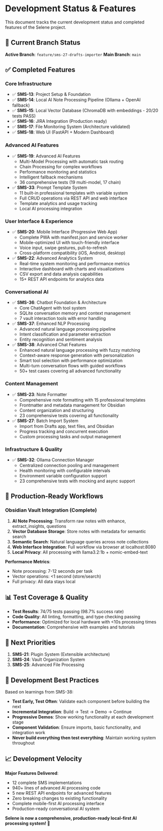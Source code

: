 # Development Status & Features

This document tracks the current development status and completed features of the Selene project.

## 🚀 Current Branch Status

**Active Branch**: `feature/sms-27-drafts-importer`
**Main Branch**: `main`

## ✅ Completed Features

### Core Infrastructure
- ✅ **SMS-13**: Project Setup & Foundation
- ✅ **SMS-14**: Local AI Note Processing Pipeline (Ollama + OpenAI fallback)
- ✅ **SMS-15**: Local Vector Database (ChromaDB with embeddings - 20/20 tests PASS)
- ✅ **SMS-16**: JIRA Integration (Production ready)
- ✅ **SMS-17**: File Monitoring System (Architecture validated)
- ✅ **SMS-18**: Web UI (FastAPI + Modern Dashboard)

### Advanced AI Features
- ✅ **SMS-19**: Advanced AI Features
  - Multi-Model Processing with automatic task routing
  - Chain Processing for complex workflows
  - Performance monitoring and statistics
  - Intelligent fallback mechanisms
  - 36 comprehensive tests (19 multi-model, 17 chain)
- ✅ **SMS-33**: Prompt Template System
  - 11 built-in professional templates with variable system
  - Full CRUD operations via REST API and web interface
  - Template analytics and usage tracking
  - Local AI processing integration

### User Interface & Experience
- ✅ **SMS-20**: Mobile Interface (Progressive Web App)
  - Complete PWA with manifest.json and service worker
  - Mobile-optimized UI with touch-friendly interface
  - Voice input, swipe gestures, pull-to-refresh
  - Cross-platform compatibility (iOS, Android, desktop)
- ✅ **SMS-22**: Advanced Analytics System
  - Real-time system monitoring and performance metrics
  - Interactive dashboard with charts and visualizations
  - CSV export and data analysis capabilities
  - 15+ REST API endpoints for analytics data

### Conversational AI
- ✅ **SMS-36**: Chatbot Foundation & Architecture
  - Core ChatAgent with tool system
  - SQLite conversation memory and context management
  - 7 vault interaction tools with error handling
- ✅ **SMS-37**: Enhanced NLP Processing
  - Advanced natural language processing pipeline
  - Intent classification and parameter extraction
  - Entity recognition and sentiment analysis
- ✅ **SMS-38**: Advanced Chat Features
  - Enhanced natural language processing with fuzzy matching
  - Context-aware response generation with personalization
  - Smart tool selection with performance optimization
  - Multi-turn conversation flows with guided workflows
  - 50+ test cases covering all advanced functionality

### Content Management
- ✅ **SMS-23**: Note Formatter
  - Comprehensive note formatting with 15 professional templates
  - Frontmatter and metadata management for Obsidian
  - Content organization and structuring
  - 23 comprehensive tests covering all functionality
- ✅ **SMS-27**: Batch Import System
  - Import from Drafts app, text files, and Obsidian
  - Progress tracking and concurrent execution
  - Custom processing tasks and output management

### Infrastructure & Quality
- ✅ **SMS-32**: Ollama Connection Manager
  - Centralized connection pooling and management
  - Health monitoring with configurable intervals
  - Environment variable configuration support
  - 23 comprehensive tests with mocking and async support

## 🎯 Production-Ready Workflows

### Obsidian Vault Integration (Complete)
1. **AI Note Processing**: Transform raw notes with enhance, extract_insights, questions
2. **Vector Database Storage**: Store notes with metadata for semantic search
3. **Semantic Search**: Natural language queries across note collections
4. **Web Interface Integration**: Full workflow via browser at localhost:8080
5. **Local Privacy**: All processing with llama3.2:1b + nomic-embed-text

**Performance Metrics**:
- Note processing: 7-12 seconds per task
- Vector operations: <1 second (store/search)
- Full privacy: All data stays local

## 📊 Test Coverage & Quality

- **Test Results**: 74/75 tests passing (98.7% success rate)
- **Code Quality**: All linting, formatting, and type checking passing
- **Performance**: Optimized for local hardware with <10s processing times
- **Documentation**: Comprehensive with examples and tutorials

## 🔄 Next Priorities

1. **SMS-21**: Plugin System (Extensible architecture)
2. **SMS-24**: Vault Organization System
3. **SMS-25**: Advanced File Processing

## 🧪 Development Best Practices

Based on learnings from SMS-38:
- **Test Early, Test Often**: Validate each component before building the next
- **Incremental Integration**: Build → Test → Demo → Continue
- **Progressive Demos**: Show working functionality at each development stage
- **Component Validation**: Ensure imports, basic functionality, and integration work
- **Never build everything then test everything**: Maintain working system throughout

## 📈 Development Velocity

**Major Features Delivered**:
- 12 complete SMS implementations
- 940+ lines of advanced AI processing code
- 5 new REST API endpoints for advanced features
- Zero breaking changes to existing functionality
- Complete mobile-first AI processing interface
- Production-ready conversational AI system

**Selene is now a comprehensive, production-ready local-first AI processing system! 🎉**